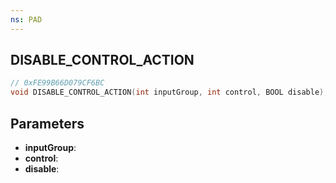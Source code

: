 ```yaml
---
ns: PAD
---
```

## DISABLE_CONTROL_ACTION

```c
// 0xFE99B66D079CF6BC
void DISABLE_CONTROL_ACTION(int inputGroup, int control, BOOL disable);
```

## Parameters
* **inputGroup**:
* **control**:
* **disable**:
